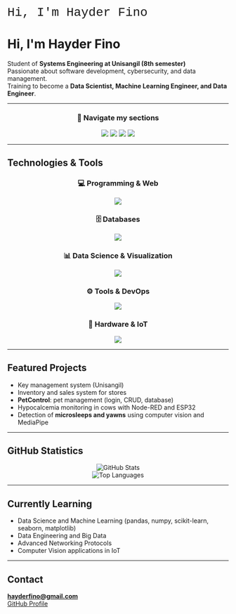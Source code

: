 <p align="center">
  
<?xml version="1.0" encoding="UTF-8"?>
<svg xmlns="http://www.w3.org/2000/svg"
     width="800" height="120" viewBox="0 0 800 120" preserveAspectRatio="xMidYMid meet">
  <style>
    .txt { font: 28px 'Courier New', monospace; fill: #0f172a; }
    .dot { fill: #0f172a; opacity: 0; }
  </style>

  <!-- animated headline (fade+slide) -->
  <text x="50%" y="58" text-anchor="middle" class="txt" opacity="0" transform="translate(-20,0)">
    Hi, I'm Hayder Fino
    <animate attributeName="opacity" from="0" to="1" dur="0.9s" begin="0s" fill="freeze" />
    <animateTransform attributeName="transform" type="translate" from="-20 0" to="0 0" dur="0.9s" begin="0s" fill="freeze"/>
  </text>

  <!-- animated "dots" loader (blinking) -->
  <g transform="translate(520,75)">
    <circle cx="0" cy="0" r="4" class="dot">
      <animate attributeName="opacity" values="0;1;0" dur="1.2s" repeatCount="indefinite" begin="0s"/>
    </circle>
    <circle cx="14" cy="0" r="4" class="dot">
      <animate attributeName="opacity" values="0;1;0" dur="1.2s" repeatCount="indefinite" begin="0.2s"/>
    </circle>
    <circle cx="28" cy="0" r="4" class="dot">
      <animate attributeName="opacity" values="0;1;0" dur="1.2s" repeatCount="indefinite" begin="0.4s"/>
    </circle>
  </g>
</svg>

</p>

# Hi, I'm Hayder Fino  

Student of **Systems Engineering at Unisangil (8th semester)**  
Passionate about software development, cybersecurity, and data management.  
Training to become a **Data Scientist, Machine Learning Engineer, and Data Engineer**.  

---

<div align="center">

### 🔹 Navigate my sections
<a href="#tech"><img src="https://img.shields.io/badge/-Technologies-007396?style=for-the-badge&logo=github&logoColor=white" /></a>
<a href="#projects"><img src="https://img.shields.io/badge/-Projects-2496ED?style=for-the-badge&logo=github&logoColor=white" /></a>
<a href="#stats"><img src="https://img.shields.io/badge/-Statistics-FF9800?style=for-the-badge&logo=github&logoColor=white" /></a>
<a href="#learning"><img src="https://img.shields.io/badge/-Learning-4CAF50?style=for-the-badge&logo=github&logoColor=white" /></a>
</div>

---

## Technologies & Tools <a name="tech"></a>  
<div align="center">

### 💻 Programming & Web
<img src="https://skillicons.dev/icons?i=java,python,js,html,css,bootstrap" />

### 🗄️ Databases
<img src="https://skillicons.dev/icons?i=mysql,postgresql,mongodb,firebase" />

### 📊 Data Science & Visualization
<img src="https://skillicons.dev/icons?i=numpy,pandas,opencv,matplotlib,seaborn" />

### ⚙️ Tools & DevOps
<img src="https://skillicons.dev/icons?i=git,maven,npm,pnpm,docker,anaconda,linux" />

### 🔌 Hardware & IoT
<img src="https://skillicons.dev/icons?i=arduino,raspberrypi" />

</div>

---

## Featured Projects <a name="projects"></a>  
-  Key management system (Unisangil)  
-  Inventory and sales system for stores  
-  **PetControl**: pet management (login, CRUD, database)  
-  Hypocalcemia monitoring in cows with Node-RED and ESP32  
-  Detection of **microsleeps and yawns** using computer vision and MediaPipe  

---

##  GitHub Statistics <a name="stats"></a>  
<div align="center">

![GitHub Stats](https://github-readme-stats.vercel.app/api?username=HayderFino&show_icons=true&theme=default)  
![Top Languages](https://github-readme-stats.vercel.app/api/top-langs/?username=HayderFino&layout=compact&theme=default)

</div>

---

## Currently Learning <a name="learning"></a>  
- Data Science and Machine Learning (pandas, numpy, scikit-learn, seaborn, matplotlib)  
- Data Engineering and Big Data  
- Advanced Networking Protocols  
- Computer Vision applications in IoT  

---

##  Contact
**hayderfino@gmail.com**  
[GitHub Profile](https://github.com/HayderFino)  
